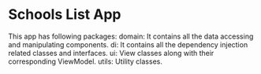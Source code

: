 # Schools List App
This app has following packages:
domain: It contains all the data accessing and manipulating components.
di: It contains all the dependency injection related classes and interfaces.
ui: View classes along with their corresponding ViewModel.
utils: Utility classes.
